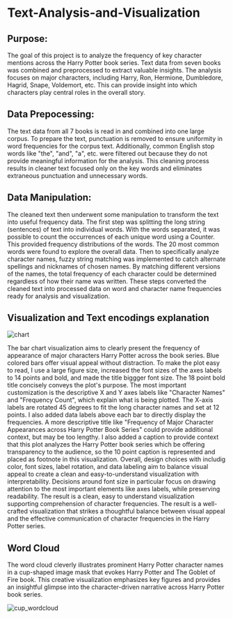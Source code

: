 # Text-Analysis-and-Visualization

## Purpose:
The goal of this project is to analyze the frequency of key character mentions across the Harry Potter book series. Text data from seven books was combined and preprocessed to extract valuable insights. The analysis focuses on major characters, including Harry, Ron, Hermione, Dumbledore, Hagrid, Snape, Voldemort, etc. This can provide insight into which characters play central roles in the overall story.

## Data Prepocessing:
The text data from all 7 books is read in and combined into one large corpus. To prepare the text, punctuation is removed to ensure uniformity in word frequencies for the corpus text. Additionally, common English stop words like "the", "and", "a", etc. were filtered out because they do not provide meaningful information for the analysis. This cleaning process results in cleaner text focused only on the key words and eliminates extraneous punctuation and unnecessary words.

## Data Manipulation:
The cleaned text then underwent some manipulation to transform the text into useful frequency data. The first step was  splitting the long string (sentences) of text into individual words. With the words separated, it was possible to count the occurrences of each unique word using a Counter. This provided frequency distributions of the words. The 20 most common words were found to explore the overall data. Then to specifically analyze character names, fuzzy string matching was implemented to catch alternate spellings and nicknames of chosen names. By matching different versions of the names, the total frequency of each character could be determined regardless of how their name was written. These steps converted the cleaned text into processed data on word and character name frequencies ready for analysis and visualization.

## Visualization and Text encodings explanation 
![chart](https://github.com/veetran24/Text-Analysis-and-Visualization/assets/116127511/2570e641-3e8c-4bcd-b0fb-375cd383a5fb)

The bar chart visualization aims to clearly present the frequency of appearance of major characters Harry Potter  across the book series. Blue colored bars offer visual appeal without distraction. To make the plot easy to read, I use a large figure size, increased the font sizes of the axes labels to 14 points and bold, and made the title biggger font size. The 18 point bold title concisely conveys the plot's purpose. The most important customization is the descriptive X and Y axes labels like "Character Names" and "Frequency Count", which explain what is being plotted. The X-axis labels are rotated 45 degrees to fit the long character names and set at 12 points. I also added data labels above each bar to directly display the frequencies. A more descriptive title like "Frequency of Major Character Appearances across Harry Potter Book Series" could provide additional context, but may be too lengthy. I also added a caption to provide context that this plot analyzes the Harry Potter book series which be offering transparency to the audience, so the 10 point caption is represented and placed as footnote in this visualization. Overall, design choices with includig color, font sizes, label rotation, and data labeling aim to balance visual appeal to create a clean and easy-to-understand visualization with interpretability. Decisions around font size in particular focus on drawing attention to the most important elements like axes labels, while preserving readability. The result is a clean, easy to understand visualization supporting comprehension of character frequencies.  The result is a well-crafted visualization that strikes a thoughtful balance between visual appeal and the effective communication of character frequencies in the Harry Potter series.

## Word Cloud
The word cloud cleverly illustrates prominent Harry Potter character names in a cup-shaped image mask that evokes Harry Potter and The Goblet of Fire book. This creative visualization emphasizes key figures and provides an insightful glimpse into the character-driven narrative across Harry Potter book series.

![cup_wordcloud](https://github.com/veetran24/Text-Analysis-and-Visualization/assets/116127511/d69f9dd8-f817-4d63-a202-b9f77d8e5e6e)
